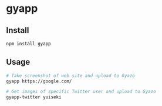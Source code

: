 # gyapp

## Install
```bash
npm install gyapp
```


## Usage
```bash
# Take screenshot of web site and upload to Gyazo
gyapp https://google.com/

# Get images of specific Twitter user and upload to Gyazo
gyapp-twitter yuiseki

```